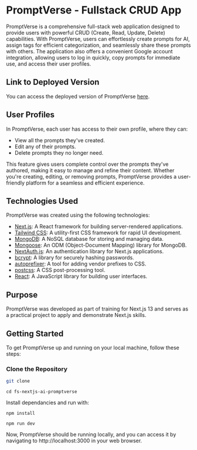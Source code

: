 # PromptVerse - Fullstack CRUD App

PromptVerse is a comprehensive full-stack web application designed to provide users with powerful CRUD (Create, Read, Update, Delete) capabilities. With PromptVerse, users can effortlessly create prompts for AI, assign tags for efficient categorization, and seamlessly share these prompts with others. The application also offers a convenient Google account integration, allowing users to log in quickly, copy prompts for immediate use, and access their user profiles.

## Link to Deployed Version

You can access the deployed version of PromptVerse [here](https://fs-nextjs-ai-promptverse.vercel.app/).

## User Profiles

In PromptVerse, each user has access to their own profile, where they can:

- View all the prompts they've created.
- Edit any of their prompts.
- Delete prompts they no longer need.

This feature gives users complete control over the prompts they've authored, making it easy to manage and refine their content. Whether you're creating, editing, or removing prompts, PromptVerse provides a user-friendly platform for a seamless and efficient experience.

## Technologies Used

PromptVerse was created using the following technologies:

- [Next.js](https://nextjs.org/): A React framework for building server-rendered applications.
- [Tailwind CSS](https://tailwindcss.com/): A utility-first CSS framework for rapid UI development.
- [MongoDB](https://www.mongodb.com/): A NoSQL database for storing and managing data.
- [Mongoose](https://mongoosejs.com/): An ODM (Object-Document Mapping) library for MongoDB.
- [NextAuth.js](https://next-auth.js.org/): An authentication library for Next.js applications.
- [bcrypt](https://www.npmjs.com/package/bcrypt): A library for securely hashing passwords.
- [autoprefixer](https://www.npmjs.com/package/autoprefixer): A tool for adding vendor prefixes to CSS.
- [postcss](https://www.npmjs.com/package/postcss): A CSS post-processing tool.
- [React](https://reactjs.org/): A JavaScript library for building user interfaces.

## Purpose

PromptVerse was developed as part of training for Next.js 13 and serves as a practical project to apply and demonstrate Next.js skills.

## Getting Started

To get PromptVerse up and running on your local machine, follow these steps:

### Clone the Repository

```bash
git clone
```

```
cd fs-nextjs-ai-promptverse
```

Install dependancies and run with:

```
npm install
```

```
npm run dev
```

Now, PromptVerse should be running locally, and you can access it by navigating to http://localhost:3000 in your web browser.
